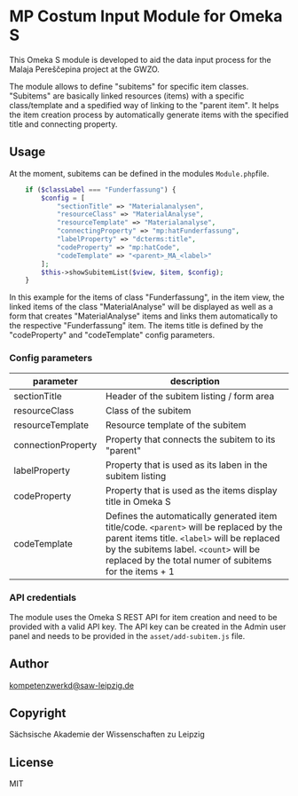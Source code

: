 # MP Costum Input Module for Omeka S

This Omeka S module is developed to aid the data input process for the Malaja Pereščepina project at the GWZO.

The module allows to define "subitems" for specific item classes. "Subitems" are basically linked resources (items) with a specific class/template and a spedified way of linking to the "parent item". It helps the item creation process by automatically generate items with the specified title and connecting property. 

## Usage

At the moment, subitems can be defined in the modules `Module.php`file.

```php
    if ($classLabel === "Funderfassung") {
        $config = [
            "sectionTitle" => "Materialanalysen",
            "resourceClass" => "MaterialAnalyse",
            "resourceTemplate" => "Materialanalyse",
            "connectingProperty" => "mp:hatFunderfassung",
            "labelProperty" => "dcterms:title",
            "codeProperty" => "mp:hatCode",
            "codeTemplate" => "<parent>_MA_<label>"
        ];
        $this->showSubitemList($view, $item, $config);
    }
```

In this example for the items of class "Funderfassung", in the item view, the linked items of the class "MaterialAnalyse" will be displayed as well as a form that creates "MaterialAnalyse" items and links them automatically to the respective "Funderfassung" item. The items title is defined by the "codeProperty" and "codeTemplate" config parameters.

### Config parameters

| parameter | description
| -- | -- | 
| sectionTitle | Header of the subitem listing / form area |
| resourceClass | Class of the subitem |
| resourceTemplate | Resource template of the subitem |
| connectionProperty | Property that connects the subitem to its "parent" |
| labelProperty | Property that is used as its laben in the subitem listing |
| codeProperty | Property that is used as the items display title in Omeka S |
| codeTemplate | Defines the automatically generated item title/code. `<parent>` will be replaced by the parent items title. `<label>` will be replaced by the subitems label. `<count>` will be replaced by the total numer of subitems for the items + 1 |


### API credentials

The module uses the Omeka S REST API for item creation and need to be provided with a valid API key. The API key can be created in the Admin user panel and needs to be provided in the `asset/add-subitem.js` file.


## Author

kompetenzwerkd@saw-leipzig.de

## Copyright

Sächsische Akademie der Wissenschaften zu Leipzig

## License

MIT
